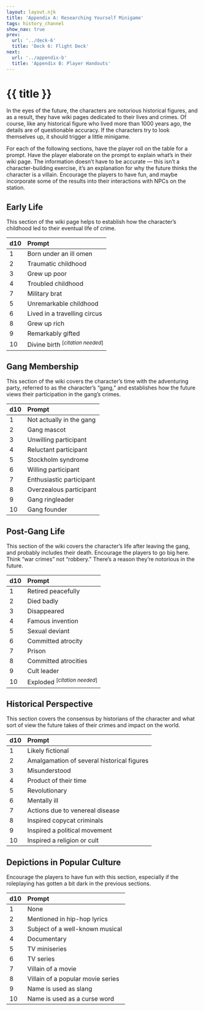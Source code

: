 ```yaml
---
layout: layout.njk
title: 'Appendix A: Researching Yourself Minigame'
tags: history_channel
show_nav: true
prev:
  url: '../deck-6'
  title: 'Deck 6: Flight Deck'
next:
  url: '../appendix-b'
  title: 'Appendix B: Player Handouts'
---
```


# {{ title }}

In the eyes of the future, the characters are notorious historical figures, and as a result, they have wiki pages dedicated to their lives and crimes. Of course, like any historical figure who lived more than 1000 years ago, the details are of questionable accuracy. If the characters try to look themselves up, it should trigger a little minigame.

For each of the following sections, have the player roll on the table for a prompt. Have the player elaborate on the prompt to explain what’s in their wiki page. The information doesn’t have to be accurate — this isn’t a character-building exercise, it’s an explanation for why the future thinks the character is a villain. Encourage the players to have fun, and maybe incorporate some of the results into their interactions with NPCs on the station.

## Early Life

This section of the wiki page helps to establish how the character’s childhood led to their eventual life of crime.

| d10 | Prompt                                      |
| --- | :------------------------------------------ |
| 1   | Born under an ill omen                      |
| 2   | Traumatic childhood                         |
| 3   | Grew up poor                                |
| 4   | Troubled childhood                          |
| 7   | Military brat                               |
| 5   | Unremarkable childhood                      |
| 6   | Lived in a travelling circus                |
| 8   | Grew up rich                                |
| 9   | Remarkably gifted                           |
| 10  | Divine birth <sup>[*citation needed*]</sup> |

## Gang Membership

This section of the wiki covers the character’s time with the adventuring party, referred to as the character’s “gang,” and establishes how the future views their participation in the gang’s crimes.

| d10 | Prompt                   |
| --- | :----------------------- |
| 1   | Not actually in the gang |
| 2   | Gang mascot              |
| 3   | Unwilling participant    |
| 4   | Reluctant participant    |
| 5   | Stockholm syndrome       |
| 6   | Willing participant      |
| 7   | Enthusiastic participant |
| 8   | Overzealous participant  |
| 9   | Gang ringleader          |
| 10  | Gang founder             |

## Post-Gang Life

This section of the wiki covers the character’s life after leaving the gang, and probably includes their death. Encourage the players to go big here. Think “war crimes” not “robbery.” There’s a reason they’re notorious in the future.

| d10 | Prompt                                  |
| --- | :-------------------------------------- |
| 1   | Retired peacefully                      |
| 2   | Died badly                              |
| 3   | Disappeared                             |
| 4   | Famous invention                        |
| 5   | Sexual deviant                          |
| 6   | Committed atrocity                      |
| 7   | Prison                                  |
| 8   | Committed atrocities                    |
| 9   | Cult leader                             |
| 10  | Exploded <sup>[*citation needed*]</sup> |

## Historical Perspective

This section covers the consensus by historians of the character and what sort of view the future takes of their crimes and impact on the world.

| d10 | Prompt                                     |
| --- | :----------------------------------------- |
| 1   | Likely fictional                           |
| 2   | Amalgamation of several historical figures |
| 3   | Misunderstood                              |
| 4   | Product of their time                      |
| 5   | Revolutionary                              |
| 6   | Mentally ill                               |
| 7   | Actions due to venereal disease            |
| 8   | Inspired copycat criminals                 |
| 9   | Inspired a political movement              |
| 10  | Inspired a religion or cult                |

## Depictions in Popular Culture

Encourage the players to have fun with this section, especially if the roleplaying has gotten a bit dark in the previous sections.

| d10 | Prompt                            |
| --- | :-------------------------------- |
| 1   | None                              |
| 2   | Mentioned in hip-hop lyrics       |
| 3   | Subject of a well-known musical   |
| 4   | Documentary                       |
| 5   | TV miniseries                     |
| 6   | TV series                         |
| 7   | Villain of a movie                |
| 8   | Villain of a popular movie series |
| 9   | Name is used as slang             |
| 10  | Name is used as a curse word      |
